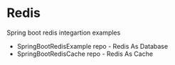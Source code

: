 # Redis
Spring boot redis integartion examples 

- SpringBootRedisExample repo - Redis As Database 
- SpringBootRedisCache repo - Redis As Cache 

